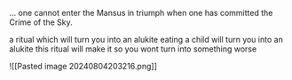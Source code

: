 ... one cannot enter the Mansus in triumph when one has committed the Crime of the Sky.

a ritual which will turn you into an alukite
eating a child will turn you into an alukite
this ritual will make it so you wont turn into something worse

![[Pasted image 20240804203216.png]]